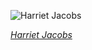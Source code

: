 
![Harriet Jacobs](https://upload.wikimedia.org/wikipedia/commons/thumb/e/ee/Gilbert_Studios_photograph_of_Harriet_Jacobs.jpg/450px-Gilbert_Studios_photograph_of_Harriet_Jacobs.jpg)

*[Harriet Jacobs](https://wikipedia.org/wiki/File:Gilbert_Studios_photograph_of_Harriet_Jacobs.jpg)*
